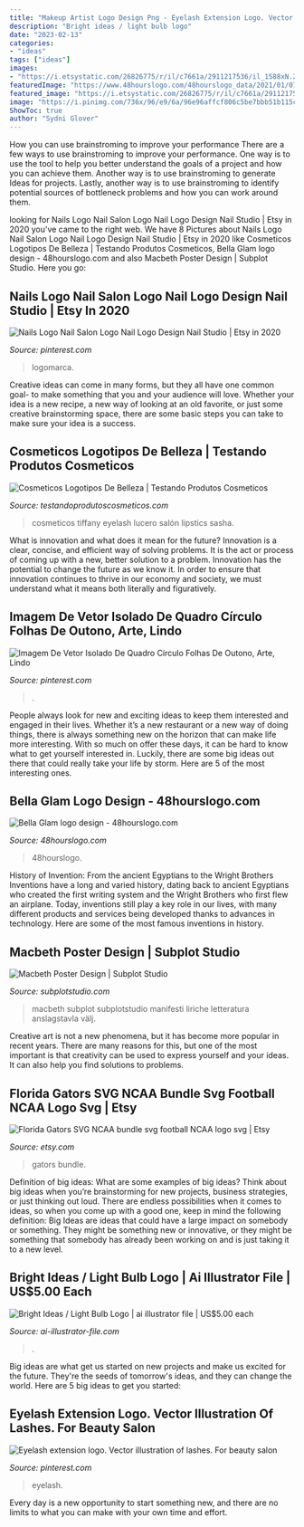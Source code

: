 ```yaml
---
title: "Makeup Artist Logo Design Png - Eyelash Extension Logo. Vector Illustration Of Lashes. For Beauty Salon"
description: "Bright ideas / light bulb logo"
date: "2023-02-13"
categories:
- "ideas"
tags: ["ideas"]
images:
- "https://i.etsystatic.com/26826775/r/il/c7661a/2911217536/il_1588xN.2911217536_pg0q.jpg"
featuredImage: "https://www.48hourslogo.com/48hourslogo_data/2021/01/07/2021010712172877595.jpg"
featured_image: "https://i.etsystatic.com/26826775/r/il/c7661a/2911217536/il_1588xN.2911217536_pg0q.jpg"
image: "https://i.pinimg.com/736x/96/e9/6a/96e96affcf806c5be7bbb51b115c6a29.jpg"
ShowToc: true
author: "Sydni Glover"
---
```



How you can use brainstroming to improve your performance
There are a few ways to use brainstroming to improve your performance. One way is to use the tool to help you better understand the goals of a project and how you can achieve them. Another way is to use brainstroming to generate Ideas for projects. Lastly, another way is to use brainstroming to identify potential sources of bottleneck problems and how you can work around them.

	

		
looking for Nails Logo Nail Salon Logo Nail Logo Design Nail Studio | Etsy in 2020 you've came to the right web. We have 8 Pictures about Nails Logo Nail Salon Logo Nail Logo Design Nail Studio | Etsy in 2020 like Cosmeticos Logotipos De Belleza | Testando Produtos Cosmeticos, Bella Glam logo design - 48hourslogo.com and also Macbeth Poster Design | Subplot Studio. Here you go:
		
    
## Nails Logo Nail Salon Logo Nail Logo Design Nail Studio | Etsy In 2020

<img loading=lazy src="https://i.pinimg.com/originals/dd/66/3b/dd663ba85c70f0032429364963623d45.jpg" onerror="this.onerror=null;this.src='https://tse4.mm.bing.net/th?id=OIP.xEZveL81Dk6KDr1q6nHlEAHaE7&amp;pid=15.1';" alt="Nails Logo Nail Salon Logo Nail Logo Design Nail Studio | Etsy in 2020">

_Source: pinterest.com_

>logomarca. 

	

Creative ideas can come in many forms, but they all have one common goal- to make something that you and your audience will love. Whether your idea is a new recipe, a new way of looking at an old favorite, or just some creative brainstorming space, there are some basic steps you can take to make sure your idea is a success.

    
## Cosmeticos Logotipos De Belleza | Testando Produtos Cosmeticos

<img loading=lazy src="http://i.pinimg.com/originals/b7/53/23/b753237c79468f6e8b6a8776b2538a70.jpg" onerror="this.onerror=null;this.src='https://tse3.mm.bing.net/th?id=OIP.6oSD3lfhfmYWo-FaFv626QHaHa&amp;pid=15.1';" alt="Cosmeticos Logotipos De Belleza | Testando Produtos Cosmeticos">

_Source: testandoprodutoscosmeticos.com_

>cosmeticos tiffany eyelash lucero salón lipstics sasha. 

	

What is innovation and what does it mean for the future?
Innovation is a clear, concise, and efficient way of solving problems. It is the act or process of coming up with a new, better solution to a problem. Innovation has the potential to change the future as we know it. In order to ensure that innovation continues to thrive in our economy and society, we must understand what it means both literally and figuratively.

    
## Imagem De Vetor Isolado De Quadro Círculo Folhas De Outono, Arte, Lindo

<img loading=lazy src="https://i.pinimg.com/736x/cd/66/15/cd66156d9753fcf1db49fcdd6cbe1636.jpg" onerror="this.onerror=null;this.src='https://tse2.mm.bing.net/th?id=OIP.birGhY3Coc-lOBo5NWei1gAAAA&amp;pid=15.1';" alt="Imagem De Vetor Isolado De Quadro Círculo Folhas De Outono, Arte, Lindo">

_Source: pinterest.com_

>. 

	

People always look for new and exciting ideas to keep them interested and engaged in their lives. Whether it’s a new restaurant or a new way of doing things, there is always something new on the horizon that can make life more interesting. With so much on offer these days, it can be hard to know what to get yourself interested in. Luckily, there are some big ideas out there that could really take your life by storm. Here are 5 of the most interesting ones.

    
## Bella Glam Logo Design - 48hourslogo.com

<img loading=lazy src="https://www.48hourslogo.com/48hourslogo_data/2021/01/07/2021010712172877595.jpg" onerror="this.onerror=null;this.src='https://tse1.mm.bing.net/th?id=OIP.3yZIyg1jrIQ9ShHJDJVvIwHaD0&amp;pid=15.1';" alt="Bella Glam logo design - 48hourslogo.com">

_Source: 48hourslogo.com_

>48hourslogo. 

	

History of Invention: From the ancient Egyptians to the Wright Brothers
Inventions have a long and varied history, dating back to ancient Egyptians who created the first writing system and the Wright Brothers who first flew an airplane. Today, inventions still play a key role in our lives, with many different products and services being developed thanks to advances in technology. Here are some of the most famous inventions in history.

    
## Macbeth Poster Design | Subplot Studio

<img loading=lazy src="https://www.subplotstudio.com/wp-content/uploads/2016/04/Macbeth_customized.jpg" onerror="this.onerror=null;this.src='https://tse2.mm.bing.net/th?id=OIP.6Ij8agET7dViW-uafcLztAHaLc&amp;pid=15.1';" alt="Macbeth Poster Design | Subplot Studio">

_Source: subplotstudio.com_

>macbeth subplot subplotstudio manifesti liriche letteratura anslagstavla välj. 

	

Creative art is not a new phenomena, but it has become more popular in recent years. There are many reasons for this, but one of the most important is that creativity can be used to express yourself and your ideas. It can also help you find solutions to problems.

    
## Florida Gators SVG NCAA Bundle Svg Football NCAA Logo Svg | Etsy

<img loading=lazy src="https://i.etsystatic.com/26826775/r/il/c7661a/2911217536/il_1588xN.2911217536_pg0q.jpg" onerror="this.onerror=null;this.src='https://tse3.mm.bing.net/th?id=OIP.yr2W-AVE9Kc75sK8hwpCOAHaHF&amp;pid=15.1';" alt="Florida Gators SVG NCAA bundle svg football NCAA logo svg | Etsy">

_Source: etsy.com_

>gators bundle. 

	

Definition of big ideas: What are some examples of big ideas?
Think about big ideas when you’re brainstorming for new projects, business strategies, or just thinking out loud. There are endless possibilities when it comes to ideas, so when you come up with a good one, keep in mind the following definition: 
Big Ideas are ideas that could have a large impact on somebody or something. They might be something new or innovative, or they might be something that somebody has already been working on and is just taking it to a new level.

    
## Bright Ideas / Light Bulb Logo | Ai Illustrator File | US$5.00 Each

<img loading=lazy src="https://ai-illustrator-file.com/wp-content/uploads/2020/08/002_0030_2-659x1024.png" onerror="this.onerror=null;this.src='https://tse1.mm.bing.net/th?id=OIP.HHWGe05I6x2U8uwmxP2FiAHaLg&amp;pid=15.1';" alt="Bright Ideas / Light Bulb Logo | ai illustrator file | US$5.00 each">

_Source: ai-illustrator-file.com_

>. 

	

Big ideas are what get us started on new projects and make us excited for the future. They're the seeds of tomorrow's ideas, and they can change the world. Here are 5 big ideas to get you started: 

    
## Eyelash Extension Logo. Vector Illustration Of Lashes. For Beauty Salon

<img loading=lazy src="https://i.pinimg.com/736x/96/e9/6a/96e96affcf806c5be7bbb51b115c6a29.jpg" onerror="this.onerror=null;this.src='https://tse3.mm.bing.net/th?id=OIP.ndQyiCIivug5cF5uRlDCEwHaIA&amp;pid=15.1';" alt="Eyelash extension logo. Vector illustration of lashes. For beauty salon">

_Source: pinterest.com_

>eyelash. 

	

Every day is a new opportunity to start something new, and there are no limits to what you can make with your own time and effort.

